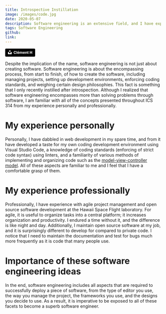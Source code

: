 ```yaml
---
title: Introspective Instillation
image: /images/code.jpg
date: 2020-05-07
description: Software engineering is an extensive field, and I have explored it.
tags: Software Engineering
github:
link:
---
```


<a style="background-color:black;color:white;text-decoration:none;padding:4px 6px;font-family:-apple-system, BlinkMacSystemFont, &quot;San Francisco&quot;, &quot;Helvetica Neue&quot;, Helvetica, Ubuntu, Roboto, Noto, &quot;Segoe UI&quot;, Arial, sans-serif;font-size:12px;font-weight:bold;line-height:1.2;display:inline-block;border-radius:3px" href="https://unsplash.com/@clemhlrdt?utm_medium=referral&amp;utm_campaign=photographer-credit&amp;utm_content=creditBadge" target="_blank" rel="noopener noreferrer"><span style="display:inline-block;padding:2px 3px"><svg xmlns="http://www.w3.org/2000/svg" style="height:12px;width:auto;position:relative;vertical-align:middle;top:-2px;fill:white" viewBox="0 0 32 32"><path d="M10 9V0h12v9H10zm12 5h10v18H0V14h10v9h12v-9z"></path></svg></span><span style="display:inline-block;padding:2px 3px">Clément H</span></a>

Despite the implication of the name, software engineering is not just about creating software. Software engineering is about the encompassing process, from start to finish, of how to create the software, including managing projects, setting up development environments, enforcing coding standards, and weighing certain design philosophies. This fact is something that I only recently instilled after introspection. Although I realized that software engineering encompasses more than solving problems through software, I am familiar with all of the concepts presented throughout ICS 314 from my experience personally and professionally.

# My experience personally

Personally, I have dabbled in web development in my spare time, and from it have developed a taste for my own coding development environment using Visual Studio Code, a knowledge of coding standards (enforcing of strict code syntax) using linters, and a familiarity of various methods of implementing and organizing code such as the [model-view-controller model](https://en.wikipedia.org/wiki/Model%E2%80%93view%E2%80%93controller). All of these aspects are familiar to me and I feel that I have a comfortable grasp of them.

# My experience professionally

Professionally, I have experience with agile project management and open source software development at the Hawaii Space Flight laboratory. For agile, it is useful to organize tasks into a central platform; it increases organization and productivity. I endured a time without it, and the difference is like night and day. Additionally, I maintain open source software at my job, and it is surprisingly different to develop for compared to private code. I notice that I need to maintain the documentation and test for bugs much more frequently as it is code that many people use. 

# Importance of these software engineering ideas

In the end, software engineering includes all aspects that are required to successfully deploy a piece of software, from the type of editor you use, the way you manage the project, the frameworks you use, and the designs you decide to use. As a result, it is imperative to be exposed to all of these facets to become a superb software engineer.
